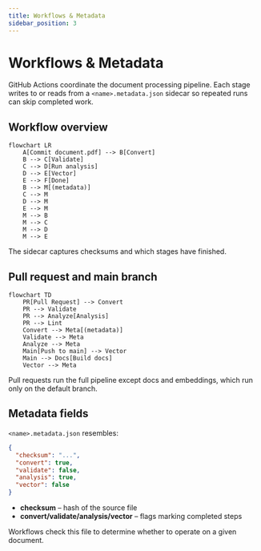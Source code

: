```yaml
---
title: Workflows & Metadata
sidebar_position: 3
---
```


# Workflows & Metadata

GitHub Actions coordinate the document processing pipeline. Each stage writes to
or reads from a `<name>.metadata.json` sidecar so repeated runs can skip
completed work.

## Workflow overview

```mermaid
flowchart LR
    A[Commit document.pdf] --> B[Convert]
    B --> C[Validate]
    C --> D[Run analysis]
    D --> E[Vector]
    E --> F[Done]
    B --> M[(metadata)]
    C --> M
    D --> M
    E --> M
    M --> B
    M --> C
    M --> D
    M --> E
```

The sidecar captures checksums and which stages have finished.

## Pull request and main branch

```mermaid
flowchart TD
    PR[Pull Request] --> Convert
    PR --> Validate
    PR --> Analyze[Analysis]
    PR --> Lint
    Convert --> Meta[(metadata)]
    Validate --> Meta
    Analyze --> Meta
    Main[Push to main] --> Vector
    Main --> Docs[Build docs]
    Vector --> Meta
```

Pull requests run the full pipeline except docs and embeddings, which run only
on the default branch.

## Metadata fields

`<name>.metadata.json` resembles:

```json
{
  "checksum": "...",
  "convert": true,
  "validate": false,
  "analysis": true,
  "vector": false
}
```

- **checksum** – hash of the source file
- **convert/validate/analysis/vector** – flags marking completed steps

Workflows check this file to determine whether to operate on a given document.
